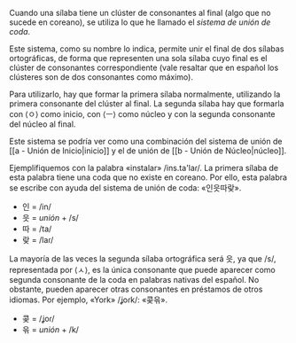 Cuando una sílaba tiene un clúster de consonantes al final (algo que no sucede en coreano), se utiliza lo que he llamado el _sistema de unión de coda_.

Este sistema, como su nombre lo indica, permite unir el final de dos sílabas ortográficas, de forma que representen una sola sílaba cuyo final es el clúster de consonantes correspondiente (vale resaltar que en español los clústeres son de dos consonantes como máximo).

Para utilizarlo, hay que formar la primera sílaba normalmente, utilizando la primera consonante del clúster al final. La segunda sílaba hay que formarla con ⟨ㅇ⟩ como inicio, con ⟨ㅡ⟩ como núcleo y con la segunda consonante del núcleo al final.

Este sistema se podría ver como una combinación del sistema de unión de [[a - Unión de Inicio|inicio]] y el de unión de [[b - Unión de Núcleo|núcleo]].

Ejemplifiquemos con la palabra «instalar» /ins.ta'laɾ/. La primera sílaba de esta palabra tiene una coda que no existe en coreano. Por ello, esta palabra se escribe con ayuda del sistema de unión de coda: «인읏따랒».

- 인 = /in/
- 읏 = _unión_ + /s/
- 따 = /ta/
- 랒 = /laɾ/

La mayoría de las veces la segunda sílaba ortográfica será 읏, ya que /s/, representada por ⟨ㅅ⟩, es la única consonante que puede aparecer como segunda consonante de la coda en palabras nativas del español. No obstante, pueden aparecer otras consonantes en préstamos de otros idiomas. Por ejemplo, «York» /ʝoɾk/: «콪윾».

- 콪 = /ʝoɾ/
- 윾 = _unión_ + /k/
